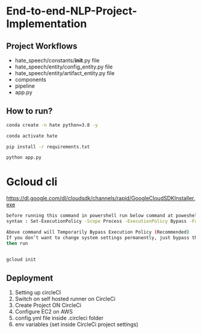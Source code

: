 # End-to-end-NLP-Project-Implementation


## Project Workflows

- hate_speech/constants/__init__.py file  
- hate_speech/entity/config_entity.py file
- hate_speech/entity/artifact_entity.py file     
- components
- pipeline
- app.py


## How to run?

```bash
conda create -n hate python=3.8 -y
```

```bash
conda activate hate
```

```bash
pip install -r requirements.txt
```

```bash
python app.py
```


# Gcloud cli
https://dl.google.com/dl/cloudsdk/channels/rapid/GoogleCloudSDKInstaller.exe

```bash
before running this command in powershell run below command at poweshell cli :  
syntax : Set-ExecutionPolicy -Scope Process -ExecutionPolicy Bypass -Force

Above command will Temporarily Bypass Execution Policy (Recommended)
If you don’t want to change system settings permanently, just bypass the policy for the current session:
then run


gcloud init
```


## Deployment

1. Setting up circleCI
2. Switch on self hosted runner on CircleCi
3. Create Project ON CircleCi
4. Configure EC2 on AWS
5. config.yml file inside .circleci folder
6. env variables (set inside CircleCi project settings)

